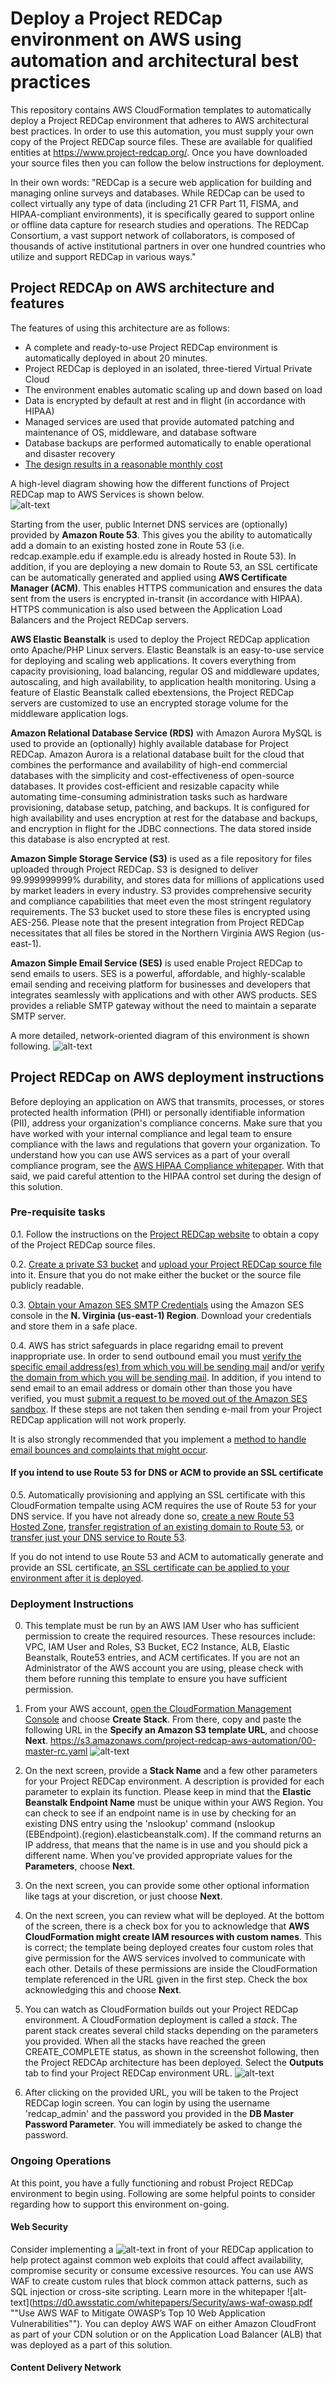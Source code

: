 # Deploy a Project REDCap environment on AWS using automation and architectural best practices
This repository contains AWS CloudFormation templates to automatically deploy a Project REDCap environment that adheres to AWS architectural best practices.  In order to use this automation, you must supply your own copy of the Project REDCap source files.  These are available for qualified entities at https://www.project-redcap.org/.  Once you have downloaded your source files then you can follow the below instructions for deployment.

In their own words: "REDCap is a secure web application for building and managing online surveys and databases. While REDCap can be used to collect virtually any type of data (including 21 CFR Part 11, FISMA, and HIPAA-compliant environments), it is specifically geared to support online or offline data capture for research studies and operations. The REDCap Consortium, a vast support network of collaborators, is composed of thousands of active institutional partners in over one hundred countries who utilize and support REDCap in various ways."

## Project REDCAp on AWS architecture and features
The features of using this architecture are as follows:
* A complete and ready-to-use Project REDCap environment is automatically deployed in about 20 minutes.
* Project REDCap is deployed in an isolated, three-tiered Virtual Private Cloud
* The environment enables automatic scaling up and down based on load
* Data is encrypted by default at rest and in flight (in accordance with HIPAA)
* Managed services are used that provide automated patching and maintenance of OS, middleware, and database software
* Database backups are performed automatically to enable operational and disaster recovery
* [The design results in a reasonable monthly cost](https://calculator.s3.amazonaws.com/index.html#r=IAD&key=calc-42CFC1C0-3356-4A35-8697-0A9567A8EA3B) 

A high-level diagram showing how the different functions of Project REDCap map to AWS Services is shown below.  
![alt-text](https://github.com/JamesSWiggins/project-redcap-aws-automation/raw/master/images/AWS%20Project%20REDCap%20Block%20Diagram.png "AWS Project REDCap High-Level Diagram")

Starting from the user, public Internet DNS services are (optionally) provided by **Amazon Route 53**.  This gives you the ability to automatically add a domain to an existing hosted zone in Route 53 (i.e. redcap.example.edu if example.edu is already hosted in Route 53).  In addition, if you are deploying a new domain to Route 53, an SSL certificate can be automatically generated and applied using **AWS Certificate Manager (ACM)**.  This enables HTTPS communication and ensures the data sent from the users is encrypted in-transit (in accordance with HIPAA).  HTTPS communication is also used between the Application Load Balancers and the Project REDCap servers.

**AWS Elastic Beanstalk** is used to deploy the Project REDCap application onto Apache/PHP Linux servers.  Elastic Beanstalk is an easy-to-use service for deploying and scaling web applications. It covers everything from capacity provisioning, load balancing, regular OS and middleware updates, autoscaling, and high availability, to application health monitoring. Using a feature of Elastic Beanstalk called ebextensions, the Project REDCap servers are customized to use an encrypted storage volume for the middleware application logs.

**Amazon Relational Database Service (RDS)** with Amazon Aurora MySQL is used to provide an (optionally) highly available database for Project REDCap.  Amazon Aurora is a relational database built for the cloud that combines the performance and availability of high-end commercial databases with the simplicity and cost-effectiveness of open-source databases. It provides cost-efficient and resizable capacity while automating time-consuming administration tasks such as hardware provisioning, database setup, patching, and backups. It is configured for high availability and uses encryption at rest for the database and backups, and encryption in flight for the JDBC connections.  The data stored inside this database is also encrypted at rest.

**Amazon Simple Storage Service (S3)** is used as a file repository for files uploaded through Project REDCap.  S3 is designed to deliver 99.999999999% durability, and stores data for millions of applications used by market leaders in every industry. S3 provides comprehensive security and compliance capabilities that meet even the most stringent regulatory requirements.  The S3 bucket used to store these files is encrypted using AES-256.  Please note that the present integration from Project REDCap necessitates that all files be stored in the Northern Virginia AWS Region (us-east-1).

**Amazon Simple Email Service (SES)** is used enable Project REDCap to send emails to users.  SES is a powerful, affordable, and highly-scalable email sending and receiving platform for businesses and developers that integrates seamlessly with applications and with other AWS products.  SES provides a reliable SMTP gateway without the need to maintain a separate SMTP server.

A more detailed, network-oriented diagram of this environment is shown following.
![alt-text](https://github.com/JamesSWiggins/project-redcap-aws-automation/blob/master/images/AWS%20Project%20REDCap%20Network%20Diagram.png "AWS Project REDCap Network Diagram")

## Project REDCap on AWS deployment instructions
Before deploying an application on AWS that transmits, processes, or stores protected health information (PHI) or personally identifiable information (PII), address your organization's compliance concerns. Make sure that you have worked with your internal compliance and legal team to ensure compliance with the laws and regulations that govern your organization. To understand how you can use AWS services as a part of your overall compliance program, see the [AWS HIPAA Compliance whitepaper](https://d0.awsstatic.com/whitepapers/compliance/AWS_HIPAA_Compliance_Whitepaper.pdf). With that said, we paid careful attention to the HIPAA control set during the design of this solution.

### Pre-requisite tasks
0.1. Follow the instructions on the [Project REDCap website](https://www.project-redcap.org/) to obtain a copy of the Project REDCap source files.

0.2. [Create a private S3 bucket](https://docs.aws.amazon.com/AmazonS3/latest/user-guide/create-bucket.html) and [upload your Project REDCap source file](https://docs.aws.amazon.com/AmazonS3/latest/user-guide/upload-objects.html) into it.  Ensure that you do not make either the bucket or the source file publicly readable.

0.3. [Obtain your Amazon SES SMTP Credentials](https://docs.aws.amazon.com/ses/latest/DeveloperGuide/smtp-credentials.html) using the Amazon SES console in the **N. Virginia (us-east-1) Region**.  Download your credentials and store them in a safe place.

0.4. AWS has strict safeguards in place regaridng email to prevent inappropriate use.  In order to send outbound email you must [verify the specific email address(es) from which you will be sending mail](https://docs.aws.amazon.com/ses/latest/DeveloperGuide/verify-email-addresses-procedure.html) and/or [verify the domain from which you will be sending mail](https://docs.aws.amazon.com/ses/latest/DeveloperGuide/verify-domain-procedure.html).  In addition, if you intend to send email to an email address or domain other than those you have verified, you must [submit a request to be moved out of the Amazon SES sandbox](https://docs.aws.amazon.com/ses/latest/DeveloperGuide/request-production-access.html).  If these steps are not taken then sending e-mail from your Project REDCap application will not work properly.

It is also strongly recommended that you implement a [method to handle email bounces and complaints that might occur](https://aws.amazon.com/blogs/messaging-and-targeting/handling-bounces-and-complaints/).

#### If you intend to use Route 53 for DNS or ACM to provide an SSL certificate
0.5. Automatically provisioning and applying an SSL certificate with this CloudFormation tempalte using ACM requires the use of Route 53 for your DNS service.  If you have not already done so, [create a new Route 53 Hosted Zone](https://docs.aws.amazon.com/Route53/latest/DeveloperGuide/CreatingHostedZone.html), [transfer registration of an existing domain to Route 53](https://docs.aws.amazon.com/Route53/latest/DeveloperGuide/domain-transfer-to-route-53.html), or [transfer just your DNS service to Route 53](https://docs.aws.amazon.com/Route53/latest/DeveloperGuide/MigratingDNS.html).

If you do not intend to use Route 53 and ACM to automatically generate and provide an SSL certificate, [an SSL certificate can be applied to your environment after it is deployed](https://docs.aws.amazon.com/elasticbeanstalk/latest/dg/configuring-https-elb.html).

### Deployment Instructions
0. This template must be run by an AWS IAM User who has sufficient permission to create the required resources.  These resources include:  VPC, IAM User and Roles, S3 Bucket, EC2 Instance, ALB, Elastic Beanstalk, Route53 entries, and ACM certificates.  If you are not an Administrator of the AWS account you are using, please check with them before running this template to ensure you have sufficient permission.  

1. From your AWS account, [open the CloudFormation Management Console](https://console.aws.amazon.com/cloudformation/) and choose **Create Stack**.  From there, copy and paste the following URL in the **Specify an Amazon S3 template URL**, and choose **Next**.  https://s3.amazonaws.com/project-redcap-aws-automation/00-master-rc.yaml
![alt-text](https://github.com/JamesSWiggins/project-redcap-aws-automation/blob/master/images/redcap_cfn_select_template.png "CFN Select Template")


2. On the next screen, provide a **Stack Name** and a few other parameters for your Project REDCap environment.  A description is provided for each parameter to explain its function.  Please keep in mind that the **Elastic Beanstalk Endpoint Name** must be unique within your AWS Region.  You can check to see if an endpoint name is in use by checking for an existing DNS entry using the 'nslookup' command (nslookup (EBEndpoint).(region).elasticbeanstalk.com).  If the command returns an IP address, that means that the name is in use and you should pick a different name.  When you've provided appropriate values for the **Parameters**, choose **Next**.

3. On the next screen, you can provide some other optional information like tags at your discretion, or just choose **Next**.

4. On the next screen, you can review what will be deployed. At the bottom of the screen, there is a check box for you to acknowledge that **AWS CloudFormation might create IAM resources with custom names**. This is correct; the template being deployed creates four custom roles that give permission for the AWS services involved to communicate with each other. Details of these permissions are inside the CloudFormation template referenced in the URL given in the first step. Check the box acknowledging this and choose **Next**.

5. You can watch as CloudFormation builds out your Project REDCap environment. A CloudFormation deployment is called a *stack*. The parent stack creates several child stacks depending on the parameters you provided.  When all the stacks have reached the green CREATE_COMPLETE status, as shown in the screenshot following, then the Project REDCAp architecture has been deployed.  Select the **Outputs** tab to find your Project REDCap environment URL.
![alt-text](https://github.com/JamesSWiggins/project-redcap-aws-automation/blob/master/images/redcap_cfn_stack_complete.png "CFN Stack Complete")

6. After clicking on the provided URL, you will be taken to the Project REDCap login screen.  You can login by using the username 'redcap_admin' and the password you provided in the **DB Master Password Parameter**.  You will immediately be asked to change the password.

### Ongoing Operations
At this point, you have a fully functioning and robust Project REDCap environment to begin using.  Following are some helpful points to consider regarding how to support this environment on-going.

#### Web Security
Consider implementing a ![alt-text](https://aws.amazon.com/waf/ "AWS Web Application Firewall (WAF)") in front of your REDCap application to help protect against common web exploits that could affect availability, compromise security or consume excessive resources.  You can use AWS WAF to create custom rules that block common attack patterns, such as SQL injection or cross-site scripting.  Learn more in the whitepaper ![alt-text](https://d0.awsstatic.com/whitepapers/Security/aws-waf-owasp.pdf ""Use AWS WAF to Mitigate OWASP’s Top 10 Web Application Vulnerabilities"").  You can deploy AWS WAF on either Amazon CloudFront as part of your CDN solution or on the Application Load Balancer (ALB) that was deployed as a part of this solution.

#### Content Delivery Network

